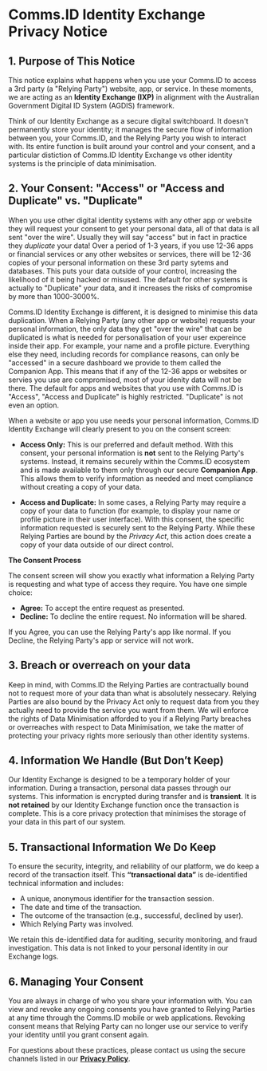 # **Comms.ID Identity Exchange Privacy Notice**

<!--
**Last Updated:** [automatically managed by CI/CD pipeline using Git history]
**Version:** [Automated from package.json]
-->

## **1. Purpose of This Notice**

This notice explains what happens when you use your Comms.ID to access a 3rd party (a "Relying Party") website, app, or service. In these moments, we are acting as an **Identity Exchange (IXP)** in alignment with the Australian Government Digital ID System (AGDIS) framework.

Think of our Identity Exchange as a secure digital switchboard. It doesn't permanently store your identity; it manages the secure flow of information between you, your Comms.ID, and the Relying Party you wish to interact with. Its entire function is built around your control and your consent, and a particular distiction of Comms.ID Identity Exchange vs other identity systems is the principle of data minimisation.

## **2. Your Consent: "Access" or "Access and Duplicate" vs. "Duplicate"**

When you use other digital identity systems with any other app or website they will request your consent to get your personal data, all of that data is all sent "over the wire". Usually they will say "access" but in fact in practice they _duplicate_ your data! Over a period of 1-3 years, if you use 12-36 apps or financial services or any other websites or services, there will be 12-36 copies of your personal information on these 3rd party sytems and databases. This puts your data outside of your control, increasing the likelihood of it being hacked or misused. The default for other systems is actually to "Duplicate" your data, and it increases the risks of compromise by more than 1000-3000%.

Comms.ID Identity Exchange is different, it is designed to minimise this data duplication. When a Relying Party (any other app or website) requests your personal information, the only data they get "over the wire" that can be duplicated is what is needed for personalisation of your user expereince inside their app. For example, your name and a profile picture. Everything else they need, including records for compliance reasons, can only be "accessed" in a secure dashboard we provide to them called the Companion App. This means that if any of the 12-36 apps or websites or servies you use are compromised, most of your idenity data will not be there. The default for apps and websites that you use with Comms.ID is "Access", "Access and Duplicate" is highly restricted. "Duplicate" is not even an option.

When a website or app you use needs your personal information, Comms.ID Identity Exchange will clearly present to you on the consent screen:

- **Access Only:** This is our preferred and default method. With this consent, your personal information is **not** sent to the Relying Party's systems. Instead, it remains securely within the Comms.ID ecosystem and is made available to them only through our secure **Companion App**. This allows them to verify information as needed and meet compliance without creating a copy of your data.

- **Access and Duplicate:** In some cases, a Relying Party may require a copy of your data to function (for example, to display your name or profile picture in their user interface). With this consent, the specific information requested is securely sent to the Relying Party. While these Relying Parties are bound by the _Privacy Act_, this action does create a copy of your data outside of our direct control.

**The Consent Process**

The consent screen will show you exactly what information a Relying Party is requesting and what type of access they require. You have one simple choice:

- **Agree:** To accept the entire request as presented.
- **Decline:** To decline the entire request. No information will be shared.

If you Agree, you can use the Relying Party's app like normal.
If you Decline, the Relying Party's app or service will not work.

## **3. Breach or overreach on your data**

Keep in mind, with Comms.ID the Relying Parties are contractually bound not to request more of your data than what is absolutely nessecary. Relying Parties are also bound by the Privacy Act only to request data from you they actually need to provide the service you want from them. We will enforce the rights of Data Minimisation afforded to you if a Relying Party breaches or overreaches with respect to Data Minimisation, we take the matter of protecting your privacy rights more seriously than other identity systems.

## **4. Information We Handle (But Don’t Keep)**

Our Identity Exchange is designed to be a temporary holder of your information. During a transaction, personal data passes through our systems. This information is encrypted during transfer and is **transient**. It is **not retained** by our Identity Exchange function once the transaction is complete. This is a core privacy protection that minimises the storage of your data in this part of our system.

## **5. Transactional Information We Do Keep**

To ensure the security, integrity, and reliability of our platform, we do keep a record of the transaction itself. This **“transactional data”** is de-identified technical information and includes:

- A unique, anonymous identifier for the transaction session.
- The date and time of the transaction.
- The outcome of the transaction (e.g., successful, declined by user).
- Which Relying Party was involved.

We retain this de-identified data for auditing, security monitoring, and fraud investigation. This data is not linked to your personal identity in our Exchange logs.

## **6. Managing Your Consent**

You are always in charge of who you share your information with. You can view and revoke any ongoing consents you have granted to Relying Parties at any time through the Comms.ID mobile or web applications. Revoking consent means that Relying Party can no longer use our service to verify your identity until you grant consent again.

For questions about these practices, please contact us using the secure channels listed in our **[Privacy Policy](/privacy)**.
